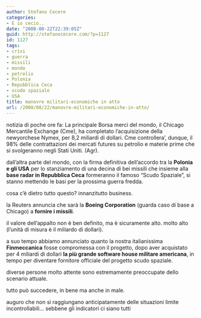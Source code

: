 ```yaml
---
author: Stefano Cecere
categories:
- E io cecio..
date: "2008-08-22T22:39:05Z"
guid: http://stefanocecere.com/?p=1127
id: 1127
tags:
- crisi
- guerra
- missili
- mondo
- petrolio
- Polonia
- Repubblica Ceca
- scudo spaziale
- USA
title: manovre militari-economiche in atto
url: /2008/08/22/manovre-militari-economiche-in-atto/
---
```


notizia di poche ore fa: La principale Borsa merci del mondo, il Chicago Mercantile Exchange (Cme), ha completato l&#8217;acquisizione della newyorchese Nymex, per 8,2 miliardi di dollari. Cme controllera&#8217;, dunque, il 98% delle contrattazioni dei mercati futures su petrolio e materie prime che si svolgeranno negli Stati Uniti. (Agr).

dall&#8217;altra parte del mondo, con la firma definitiva dell&#8217;accordo tra la **Polonia e gli USA** per lo stanziamento di una decina di bei missili che insieme alla **base radar in Repubblica Ceca** formeranno il famoso &#8220;Scudo Spaziale&#8221;, si stanno mettendo le basi per la prossima guerra fredda.

cosa c&#8217;è dietro tutto questo? innanzitutto business.

la Reuters annuncia che sarà la **Boeing Corporation** (guarda caso di base a Chicago) a **fornire i missili**.

il valore dell&#8217;appalto non è ben definito, ma è sicuramente alto. molto alto (l&#8217;unità di misura è il miliardo di dollari). 

a suo tempo abbiamo annunciato quanto la nostra italianissima **Finmeccanica** fosse compromessa con il progetto, dopo aver acquistato per 4 miliardi di dollari **la più grande software house militare americana**, in tempo per diventare fornitore officiale del progetto scudo spaziale.

diverse persone molto attente sono estremamente preoccupate dello scenario attuale.

tutto può succedere, in bene ma anche in male.

auguro che non si raggiungano anticipatamente delle situazioni limite incontrollabili&#8230; sebbene gli indicatori ci siano tutti
